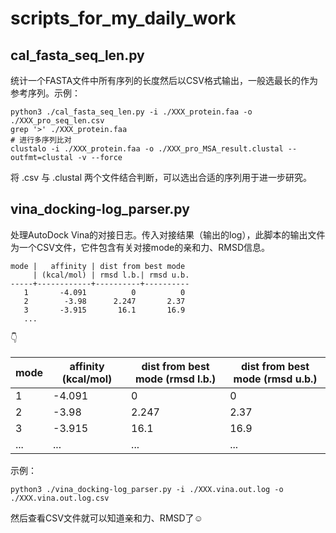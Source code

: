 # scripts_for_my_daily_work

## cal_fasta_seq_len.py

统计一个FASTA文件中所有序列的长度然后以CSV格式输出，一般选最长的作为参考序列。示例：

```shell
python3 ./cal_fasta_seq_len.py -i ./XXX_protein.faa -o ./XXX_pro_seq_len.csv
grep '>' ./XXX_protein.faa
# 进行多序列比对
clustalo -i ./XXX_protein.faa -o ./XXX_pro_MSA_result.clustal --outfmt=clustal -v --force
```

将 .csv 与 .clustal 两个文件结合判断，可以选出合适的序列用于进一步研究。

## vina_docking-log_parser.py

处理AutoDock Vina的对接日志。传入对接结果（输出的log），此脚本的输出文件为一个CSV文件，它件包含有关对接mode的亲和力、RMSD信息。

```
mode |   affinity | dist from best mode
     | (kcal/mol) | rmsd l.b.| rmsd u.b.
-----+------------+----------+----------
   1       -4.091          0          0
   2        -3.98      2.247       2.37
   3       -3.915       16.1       16.9
   ...
```

👇

| mode | affinity (kcal/mol) | dist from best mode (rmsd l.b.) | dist from best mode (rmsd u.b.) |
|------|---------------------|---------------------------------|---------------------------------|
| 1    | -4.091              | 0                               | 0                               |
| 2    | -3.98               | 2.247                           | 2.37                            |
| 3    | -3.915              | 16.1                            | 16.9                            |
| ...  | ...                 | ...                             | ...                             |

示例：

```shell
python3 ./vina_docking-log_parser.py -i ./XXX.vina.out.log -o ./XXX.vina.out.log.csv
```

然后查看CSV文件就可以知道亲和力、RMSD了☺️
